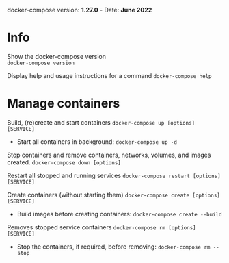  docker-compose version: __1.27.0__ - Date: __June 2022__
 
# Info

Show the docker-compose version  
`docker-compose version`

Display help and usage instructions for a command
`docker-compose help`

# Manage containers

Build, (re)create and start containers
`docker-compose up [options] [SERVICE]`

  * Start all containers in background: `docker-compose up -d`

Stop containers and remove containers, networks, volumes, and images created.
`docker-compose down [options]`

Restart all stopped and running services
`docker-compose restart [options] [SERVICE]`

Create containers (without starting them)
`docker-compose create [options] [SERVICE]`

  * Build images before creating containers: `docker-compose create --build`

Removes stopped service containers
`docker-compose rm [options] [SERVICE]`

  * Stop the containers, if required, before removing: `docker-compose rm --stop`
